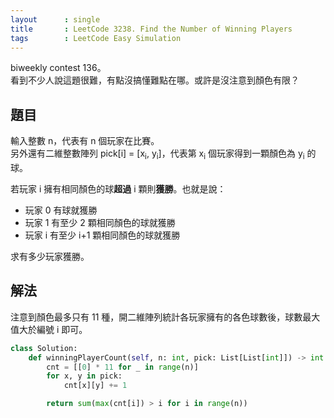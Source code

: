 ```yaml
---
layout      : single
title       : LeetCode 3238. Find the Number of Winning Players
tags        : LeetCode Easy Simulation
---
```

biweekly contest 136。  
看到不少人說這題很難，有點沒搞懂難點在哪。或許是沒注意到顏色有限？  

## 題目

輸入整數 n，代表有 n 個玩家在比賽。  
另外還有二維整數陣列 pick[i] = [x<sub>i</sub>, y<sub>i</sub>]，代表第 x<sub>i</sub> 個玩家得到一顆顏色為 y<sub>i</sub> 的球。  

若玩家 i 擁有相同顏色的球**超過** i 顆則**獲勝**。也就是說：  

- 玩家 0 有球就獲勝  
- 玩家 1 有至少 2 顆相同顏色的球就獲勝  
- 玩家 i 有至少 i+1 顆相同顏色的球就獲勝  

求有多少玩家獲勝。  

## 解法

注意到顏色最多只有 11 種，開二維陣列統計各玩家擁有的各色球數後，球數最大值大於編號 i 即可。  

```python
class Solution:
    def winningPlayerCount(self, n: int, pick: List[List[int]]) -> int:
        cnt = [[0] * 11 for _ in range(n)]
        for x, y in pick:
            cnt[x][y] += 1

        return sum(max(cnt[i]) > i for i in range(n))
```
